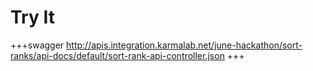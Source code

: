 # Try It
+++swagger
http://apis.integration.karmalab.net/june-hackathon/sort-ranks/api-docs/default/sort-rank-api-controller.json
+++
